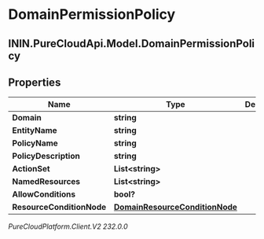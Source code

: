 # DomainPermissionPolicy

## ININ.PureCloudApi.Model.DomainPermissionPolicy

## Properties

|Name | Type | Description | Notes|
|------------ | ------------- | ------------- | -------------|
| **Domain** | **string** |  | [optional] |
| **EntityName** | **string** |  | [optional] |
| **PolicyName** | **string** |  | [optional] |
| **PolicyDescription** | **string** |  | [optional] |
| **ActionSet** | **List&lt;string&gt;** |  | [optional] |
| **NamedResources** | **List&lt;string&gt;** |  | [optional] |
| **AllowConditions** | **bool?** |  | [optional] |
| **ResourceConditionNode** | [**DomainResourceConditionNode**](DomainResourceConditionNode) |  | [optional] |



_PureCloudPlatform.Client.V2 232.0.0_
